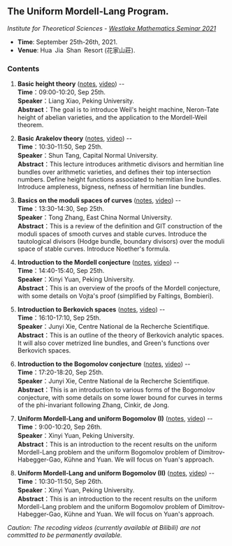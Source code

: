 ## The Uniform Mordell-Lang Program.

_Institute for Theoretical Sciences - [Westlake Mathematics Seminar 2021](https://its.westlake.edu.cn/info/1071/1271.htm)_

- **Time**: September 25th-26th, 2021.
- **Venue**: Hua Jia Shan Resort (花家山莊).

### Contents

1. **Basic height theory** ([notes](././1.pdf), [video](https://www.bilibili.com/video/BV1jr4y117wZ/)) -- <br/>
**Time**：09:00-10:20, Sep 25th. <br/>
**Speaker**：Liang Xiao, Peking University. <br/>
**Abstract**：The goal is to introduce Weil's height machine, Neron-Tate height of abelian varieties, and the application to the Mordell-Weil theorem.


2. **Basic Arakelov theory** ([notes](././2.pdf), [video](https://www.bilibili.com/video/BV1ST4y1R78E/)) -- <br/>
**Time**：10:30-11:50, Sep 25th. <br/>
**Speaker**：Shun Tang, Capital Normal University. <br/>
**Abstract**：This lecture introduces arithmetic divisors and hermitian line bundles over arithmetic varieties, and defines their top intersection numbers. Define height functions associated to hermitian line bundles. Introduce ampleness, bigness, nefness of hermitian line bundles.

3. **Basics on the moduli spaces of curves** ([notes](././3.pdf), [video](https://www.bilibili.com/video/BV1J44y147zp/)) -- <br/>
**Time**：13:30-14:30, Sep 25th. <br/>
**Speaker**：Tong Zhang, East China Normal University. <br/>
**Abstract**：This is a review of the definition and GIT construction of the moduli spaces of smooth curves and stable curves. Introduce the tautological divisors (Hodge bundle, boundary divisors) over the moduli space of stable curves. Introduce Noether's formula.

4. **Introduction to the Mordell conjecture** ([notes](././4.pdf), [video](https://www.bilibili.com/video/BV1534y1m7iy/)) -- <br/>
**Time**：14:40-15:40, Sep 25th. <br/>
**Speaker**：Xinyi Yuan, Peking University. <br/>
**Abstract**：This is an overview of the proofs of the Mordell conjecture, with some details on Vojta's proof (simplified by Faltings, Bombieri).

5. **Introduction to Berkovich spaces** ([notes](././5.pdf), [video](https://www.bilibili.com/video/BV13L4y1z7W3/)) -- <br/>
**Time**：16:10-17:10, Sep 25th. <br/>
**Speaker**：Junyi Xie, Centre National de la Recherche Scientifique. <br/>
**Abstract**：This is an outline of the theory of Berkovich analytic spaces. It will also cover metrized line bundles, and Green's functions over Berkovich spaces.

6. **Introduction to the Bogomolov conjecture** ([notes](././6.pdf), [video](https://www.bilibili.com/video/BV1c44y1i7CT/)) -- <br/>
**Time**：17:20-18:20, Sep 25th. <br/>
**Speaker**：Junyi Xie, Centre National de la Recherche Scientifique. <br/>
**Abstract**：This is an introduction to various forms of the Bogomolov conjecture, with some details on some lower bound for curves in terms of the phi-invariant following Zhang, Cinkir, de Jong.

7. **Uniform Mordell-Lang and uniform Bogomolov (I)** ([notes](././7.pdf), [video](https://www.bilibili.com/video/BV1BL411G7Ca/)) -- <br/>
**Time**：9:00-10:20, Sep 26th. <br/>
**Speaker**：Xinyi Yuan, Peking University. <br/>
**Abstract**：This is an introduction to the recent results on the uniform Mordell-Lang problem and the uniform Bogomolov problem of Dimitrov-Habegger-Gao, Kühne and Yuan. We will focus on Yuan's approach.

8. **Uniform Mordell-Lang and uniform Bogomolov (II)** ([notes](././8.pdf), [video](https://www.bilibili.com/video/BV1sR4y1J7Yc/)) -- <br/>
**Time**：10:30-11:50, Sep 26th. <br/>
**Speaker**：Xinyi Yuan, Peking University. <br/>
**Abstract**：This is an introduction to the recent results on the uniform Mordell-Lang problem and the uniform Bogomolov problem of Dimitrov-Habegger-Gao, Kühne and Yuan. We will focus on Yuan's approach.


_Caution: The recoding videos (currently available at Bilibili) are not committed to be permanently available._